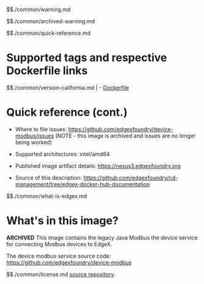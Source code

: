 $$./common/warning.md

$$./common/archived-warning.md

$$./common/quick-reference.md

# Supported tags and respective Dockerfile links

$$./common/version-california.md |
        - [Dockerfile](https://github.com/edgexfoundry/device-modbus/blob/california/docker-files/Dockerfile)

# Quick reference (cont.)

- Where to file issues: https://github.com/edgexfoundry/device-modbus/issues (NOTE - this image is archived and issues are no longer being worked)

- Supported architectures: intel/amd64

- Published image artifact details: https://nexus3.edgexfoundry.org

- Source of this description: https://github.com/edgexfoundry/cd-management/tree/edgex-docker-hub-documentation

$$./common/what-is-edgex.md

# What's in this image?

**ARCHIVED**
This image contains the legacy Java Modbus the device service for connecting Modbus devices to EdgeX.

The device modbus service source code: https://github.com/edgexfoundry/device-modbus

$$./common/license.md
[source repository](https://github.com/edgexfoundry/device-modbus/blob/california/Attribution.txt).
